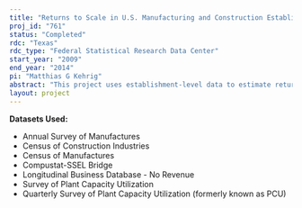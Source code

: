 ```yaml
---
title: "Returns to Scale in U.S. Manufacturing and Construction Establishments"
proj_id: "761"
status: "Completed"
rdc: "Texas"
rdc_type: "Federal Statistical Research Data Center"
start_year: "2009"
end_year: "2014"
pi: "Matthias G Kehrig"
abstract: "This project uses establishment-level data to estimate returns to scale in U.S. manufacturing and construction firms. Understanding how the degree of returns to scale shapes the production of investment goods will be instrumental for the U.S. Census Bureau to understand establishment-level data. Constructing a comprehensive panel of manufacturing firms and estimating production functions can identify the degree of returns to scale at the establishment level. Regressing output on factor inputs will deliver the degree of returns to scale. Prices for equipment and structure investment behave very differently which suggests differential technologies and returns to scale. To pay special attention to that difference, the Census of Construction Industries is used to contrast construction firms to manufacturing establishments. This project benefits the Census Bureau by correcting for measurement error, imputing capital stock for manufacturing establishments in the Annual Survey of Manufactures, seasonally adjusting older (annual) Plant Capacity Utilization data, and estimating capacity utilization for a large population of manufacturing plants that is not covered at present. This project will also deliver a precise estimate of the degree of returns to scale that is free from aggregation bias. This information is very relevant by helping to assess two competing theories of macroeconomic fluctuations. Understanding the source, nature, and transmission of fluctuations will not only advance the insight in the field of fluctuations but will also have neighboring fields in economics."
layout: project
---
```


**Datasets Used:**

  - Annual Survey of Manufactures 
  - Census of Construction Industries 
  - Census of Manufactures 
  - Compustat-SSEL Bridge 
  - Longitudinal Business Database - No Revenue 
  - Survey of Plant Capacity Utilization 
  - Quarterly Survey of Plant Capacity Utilization (formerly known as PCU) 

